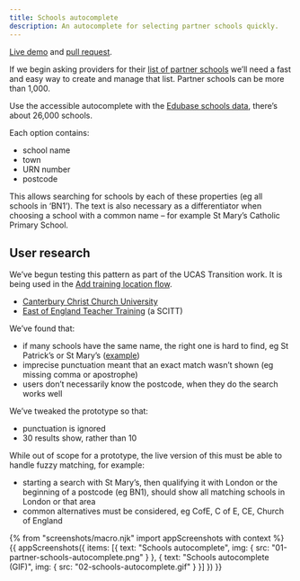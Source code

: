 ```yaml
---
title: Schools autocomplete
description: An autocomplete for selecting partner schools quickly.
---
```

[Live demo](https://manage-courses-prototype.herokuapp.com/school-autocomplete) and [pull request](https://github.com/DFE-Digital/manage-courses-prototype/pull/18).

If we begin asking providers for their [list of partner schools](/find-teacher-training/maps-for-providers-with-many-partners) we’ll need a fast and easy way to create and manage that list. Partner schools can be more than 1,000.

Use the accessible autocomplete with the [Edubase schools data](https://get-information-schools.service.gov.uk/Downloads), there’s about 26,000 schools.

Each option contains:

* school name
* town
* URN number
* postcode

This allows searching for schools by each of these properties (eg all schools in ‘BN1’). The text is also necessary as a differentiator when choosing a school with a common name – for example St Mary’s Catholic Primary School.

## User research

We’ve begun testing this pattern as part of the UCAS Transition work. It is being used in the [Add training location flow](/publish-teacher-training-courses/new-training-location#user-research).

* [Canterbury Christ Church University](https://lookback.io/watch/oDwREDkfjwjW5SpCi)
* [East of England Teacher Training](https://lookback.io/watch/vw6eDzqmL4s24rR2Y) (a SCITT)

We’ve found that:

* if many schools have the same name, the right one is hard to find, eg St Patrick’s or St Mary’s ([example](https://lookback.io/watch/vw6eDzqmL4s24rR2Y?t=48m48s))
* imprecise punctuation meant that an exact match wasn’t shown (eg missing comma or apostrophe)
* users don’t necessarily know the postcode, when they do the search works well

We’ve tweaked the prototype so that:

* punctuation is ignored
* 30 results show, rather than 10

While out of scope for a prototype, the live version of this must be able to handle fuzzy matching, for example:

* starting a search with St Mary’s, then qualifying it with London or the beginning of a postcode (eg BN1), should show all matching schools in London or that area
* common alternatives must be considered, eg CofE, C of E, CE, Church of England

{% from "screenshots/macro.njk" import appScreenshots with context %}
{{ appScreenshots({
  items: [{
    text: "Schools autocomplete",
    img: { src: "01-partner-schools-autocomplete.png" }
  }, {
    text: "Schools autocomplete (GIF)",
    img: { src: "02-schools-autocomplete.gif" }
  }]
}) }}
